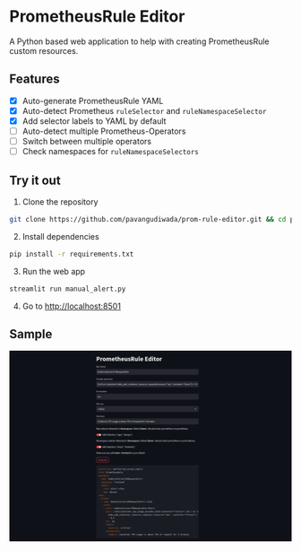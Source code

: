 # PrometheusRule Editor

A Python based web application to help with creating PrometheusRule custom resources.

## Features
- [x] Auto-generate PrometheusRule YAML
- [x] Auto-detect Prometheus `ruleSelector` and `ruleNamespaceSelector`
- [x] Add selector labels to YAML by default
- [ ] Auto-detect multiple Prometheus-Operators
- [ ] Switch between multiple operators
- [ ] Check namespaces for `ruleNamespaceSelectors`

## Try it out

1. Clone the repository 
```bash
git clone https://github.com/pavangudiwada/prom-rule-editor.git && cd prom-rule-editor
```

2. Install dependencies

```bash
pip install -r requirements.txt    
```

3. Run the web app
```bash
streamlit run manual_alert.py
```

4. Go to [http://localhost:8501](http://localhost:8501)

## Sample

![PrometheusRule Editor in action](./images/demov1.png)
